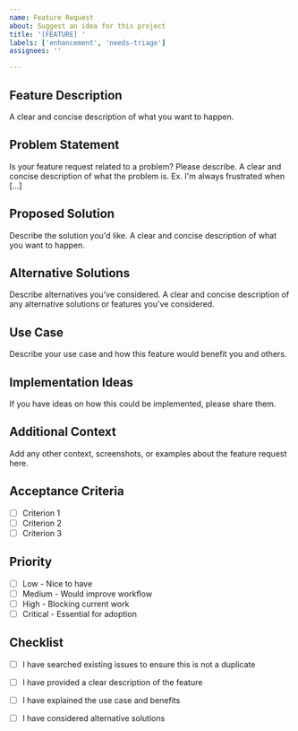 ```yaml
---
name: Feature Request
about: Suggest an idea for this project
title: '[FEATURE] '
labels: ['enhancement', 'needs-triage']
assignees: ''

---
```


## Feature Description
A clear and concise description of what you want to happen.

## Problem Statement
Is your feature request related to a problem? Please describe.
A clear and concise description of what the problem is. Ex. I'm always frustrated when [...]

## Proposed Solution
Describe the solution you'd like.
A clear and concise description of what you want to happen.

## Alternative Solutions
Describe alternatives you've considered.
A clear and concise description of any alternative solutions or features you've considered.

## Use Case
Describe your use case and how this feature would benefit you and others.

## Implementation Ideas
If you have ideas on how this could be implemented, please share them.

## Additional Context
Add any other context, screenshots, or examples about the feature request here.

## Acceptance Criteria
- [ ] Criterion 1
- [ ] Criterion 2
- [ ] Criterion 3

## Priority
- [ ] Low - Nice to have
- [ ] Medium - Would improve workflow
- [ ] High - Blocking current work
- [ ] Critical - Essential for adoption

## Checklist
- [ ] I have searched existing issues to ensure this is not a duplicate
- [ ] I have provided a clear description of the feature
- [ ] I have explained the use case and benefits
- [ ] I have considered alternative solutions

